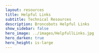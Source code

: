 ```yaml
---
layout: resources
title: Helpful Links 
subtitle: Technical Resources
description: Broncobots Helpful Links 
show_sidebar: false
hero_image: ../images/HelpfullLinks.jpg
hero_darken: true
hero_height: is-large 
---
```

